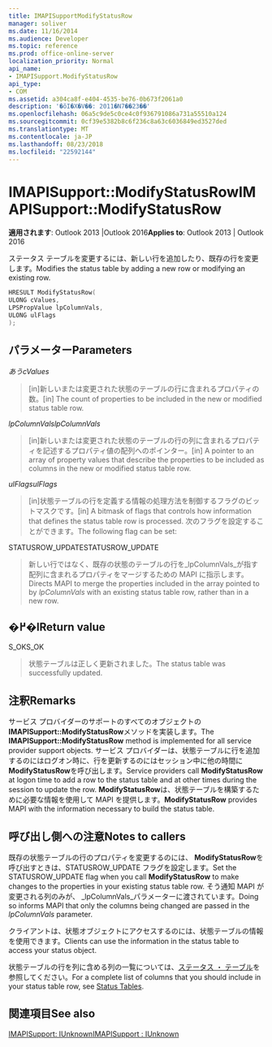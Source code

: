 ```yaml
---
title: IMAPISupportModifyStatusRow
manager: soliver
ms.date: 11/16/2014
ms.audience: Developer
ms.topic: reference
ms.prod: office-online-server
localization_priority: Normal
api_name:
- IMAPISupport.ModifyStatusRow
api_type:
- COM
ms.assetid: a304ca8f-e404-4535-be76-0b673f2061a0
description: '�ŏI�X�V��: 2011�N7��23��'
ms.openlocfilehash: 06a5c9de5c0ce4c0f936791086a731a55510a124
ms.sourcegitcommit: 0cf39e5382b8c6f236c8a63c6036849ed3527ded
ms.translationtype: MT
ms.contentlocale: ja-JP
ms.lasthandoff: 08/23/2018
ms.locfileid: "22592144"
---
```

# <a name="imapisupportmodifystatusrow"></a><span data-ttu-id="01e01-103">IMAPISupport::ModifyStatusRow</span><span class="sxs-lookup"><span data-stu-id="01e01-103">IMAPISupport::ModifyStatusRow</span></span>

  
  
<span data-ttu-id="01e01-104">**適用されます**: Outlook 2013 |Outlook 2016</span><span class="sxs-lookup"><span data-stu-id="01e01-104">**Applies to**: Outlook 2013 | Outlook 2016</span></span> 
  
<span data-ttu-id="01e01-105">ステータス テーブルを変更するには、新しい行を追加したり、既存の行を変更します。</span><span class="sxs-lookup"><span data-stu-id="01e01-105">Modifies the status table by adding a new row or modifying an existing row.</span></span>
  
```cpp
HRESULT ModifyStatusRow(
ULONG cValues,
LPSPropValue lpColumnVals,
ULONG ulFlags
);
```

## <a name="parameters"></a><span data-ttu-id="01e01-106">パラメーター</span><span class="sxs-lookup"><span data-stu-id="01e01-106">Parameters</span></span>

 <span data-ttu-id="01e01-107">_あう_</span><span class="sxs-lookup"><span data-stu-id="01e01-107">_cValues_</span></span>
  
> <span data-ttu-id="01e01-108">[in]新しいまたは変更された状態のテーブルの行に含まれるプロパティの数。</span><span class="sxs-lookup"><span data-stu-id="01e01-108">[in] The count of properties to be included in the new or modified status table row.</span></span> 
    
 <span data-ttu-id="01e01-109">_lpColumnVals_</span><span class="sxs-lookup"><span data-stu-id="01e01-109">_lpColumnVals_</span></span>
  
> <span data-ttu-id="01e01-110">[in]新しいまたは変更された状態のテーブルの行の列に含まれるプロパティを記述するプロパティ値の配列へのポインター。</span><span class="sxs-lookup"><span data-stu-id="01e01-110">[in] A pointer to an array of property values that describe the properties to be included as columns in the new or modified status table row.</span></span>
    
 <span data-ttu-id="01e01-111">_ulFlags_</span><span class="sxs-lookup"><span data-stu-id="01e01-111">_ulFlags_</span></span>
  
> <span data-ttu-id="01e01-112">[in]状態テーブルの行を定義する情報の処理方法を制御するフラグのビットマスクです。</span><span class="sxs-lookup"><span data-stu-id="01e01-112">[in] A bitmask of flags that controls how information that defines the status table row is processed.</span></span> <span data-ttu-id="01e01-113">次のフラグを設定することができます。</span><span class="sxs-lookup"><span data-stu-id="01e01-113">The following flag can be set:</span></span>
    
<span data-ttu-id="01e01-114">STATUSROW_UPDATE</span><span class="sxs-lookup"><span data-stu-id="01e01-114">STATUSROW_UPDATE</span></span> 
  
> <span data-ttu-id="01e01-115">新しい行ではなく、既存の状態のテーブルの行を_lpColumnVals_が指す配列に含まれるプロパティをマージするための MAPI に指示します。</span><span class="sxs-lookup"><span data-stu-id="01e01-115">Directs MAPI to merge the properties included in the array pointed to by  _lpColumnVals_ with an existing status table row, rather than in a new row.</span></span> 
    
## <a name="return-value"></a><span data-ttu-id="01e01-116">�߂�l</span><span class="sxs-lookup"><span data-stu-id="01e01-116">Return value</span></span>

<span data-ttu-id="01e01-117">S_OK</span><span class="sxs-lookup"><span data-stu-id="01e01-117">S_OK</span></span> 
  
> <span data-ttu-id="01e01-118">状態テーブルは正しく更新されました。</span><span class="sxs-lookup"><span data-stu-id="01e01-118">The status table was successfully updated.</span></span>
    
## <a name="remarks"></a><span data-ttu-id="01e01-119">注釈</span><span class="sxs-lookup"><span data-stu-id="01e01-119">Remarks</span></span>

<span data-ttu-id="01e01-120">サービス プロバイダーのサポートのすべてのオブジェクトの**IMAPISupport::ModifyStatusRow**メソッドを実装します。</span><span class="sxs-lookup"><span data-stu-id="01e01-120">The **IMAPISupport::ModifyStatusRow** method is implemented for all service provider support objects.</span></span> <span data-ttu-id="01e01-121">サービス プロバイダーは、状態テーブルに行を追加するのにはログオン時に、行を更新するのにはセッション中に他の時間に**ModifyStatusRow**を呼び出します。</span><span class="sxs-lookup"><span data-stu-id="01e01-121">Service providers call **ModifyStatusRow** at logon time to add a row to the status table and at other times during the session to update the row.</span></span> <span data-ttu-id="01e01-122">**ModifyStatusRow**は、状態テーブルを構築するために必要な情報を使用して MAPI を提供します。</span><span class="sxs-lookup"><span data-stu-id="01e01-122">**ModifyStatusRow** provides MAPI with the information necessary to build the status table.</span></span> 
  
## <a name="notes-to-callers"></a><span data-ttu-id="01e01-123">呼び出し側への注意</span><span class="sxs-lookup"><span data-stu-id="01e01-123">Notes to callers</span></span>

<span data-ttu-id="01e01-124">既存の状態テーブルの行のプロパティを変更するのには、 **ModifyStatusRow**を呼び出すときは、STATUSROW_UPDATE フラグを設定します。</span><span class="sxs-lookup"><span data-stu-id="01e01-124">Set the STATUSROW_UPDATE flag when you call **ModifyStatusRow** to make changes to the properties in your existing status table row.</span></span> <span data-ttu-id="01e01-125">そう通知 MAPI が変更される列のみが、 _lpColumnVals_パラメーターに渡されています。</span><span class="sxs-lookup"><span data-stu-id="01e01-125">Doing so informs MAPI that only the columns being changed are passed in the  _lpColumnVals_ parameter.</span></span> 
  
<span data-ttu-id="01e01-126">クライアントは、状態オブジェクトにアクセスするのには、状態テーブルの情報を使用できます。</span><span class="sxs-lookup"><span data-stu-id="01e01-126">Clients can use the information in the status table to access your status object.</span></span> 
  
<span data-ttu-id="01e01-127">状態テーブルの行を列に含める列の一覧については、[ステータス ・ テーブル](status-tables.md)を参照してください。</span><span class="sxs-lookup"><span data-stu-id="01e01-127">For a complete list of columns that you should include in your status table row, see [Status Tables](status-tables.md).</span></span>
  
## <a name="see-also"></a><span data-ttu-id="01e01-128">関連項目</span><span class="sxs-lookup"><span data-stu-id="01e01-128">See also</span></span>



[<span data-ttu-id="01e01-129">IMAPISupport: IUnknown</span><span class="sxs-lookup"><span data-stu-id="01e01-129">IMAPISupport : IUnknown</span></span>](imapisupportiunknown.md)

